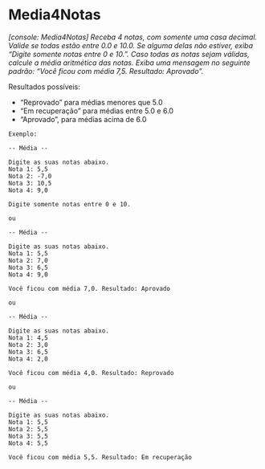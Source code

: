 # Media4Notas
*[console: Media4Notas] Receba 4 notas, com somente uma casa decimal. Valide se todas estão entre 0.0 e 10.0. Se alguma delas não estiver, exiba “Digite somente notas entre 0 e 10.”. Caso todas as notas sejam válidas, calcule a média aritmética das notas. Exiba uma mensagem no seguinte padrão: “Você ficou com média 7,5. Resultado: Aprovado”.*

Resultados possíveis:

- “Reprovado” para médias menores que 5.0
- “Em recuperação” para médias entre 5.0 e 6.0
- “Aprovado”, para médias acima de 6.0

`Exemplo:`

```
-- Média --

Digite as suas notas abaixo.
Nota 1: 5,5
Nota 2: -7,0
Nota 3: 10,5
Nota 4: 9,0

Digite somente notas entre 0 e 10.
```

`ou`

```
-- Média --

Digite as suas notas abaixo.
Nota 1: 5,5
Nota 2: 7,0
Nota 3: 6,5
Nota 4: 9,0

Você ficou com média 7,0. Resultado: Aprovado
```

`ou`

```
-- Média --

Digite as suas notas abaixo.
Nota 1: 4,5
Nota 2: 3,0
Nota 3: 6,5
Nota 4: 2,0

Você ficou com média 4,0. Resultado: Reprovado
```

`ou`

```
-- Média --

Digite as suas notas abaixo.
Nota 1: 5,5
Nota 2: 5,5
Nota 3: 5,5
Nota 4: 5,5

Você ficou com média 5,5. Resultado: Em recuperação
```

